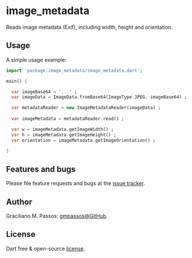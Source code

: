 # image_metadata

Reads image metadata (Exif), including width, height and orientation.

## Usage

A simple usage example:

```dart
import 'package:image_metadata/image_metadata.dart';

main() {

  var imageBase64 = '...' ;
  var imageData = ImageData.fromBase64(ImageType.JPEG, imageBase64) ;

  var metadataReader = new ImageMetadataReader(imageData) ;
  
  var imageMetadata = metadataReader.read() ;

  var w = imageMetadata.getImageWidth() ;
  var h = imageMetadata.getImageHeight() ;
  var orientation = imageMetadata.getImageOrientation() ;

}
```

## Features and bugs

Please file feature requests and bugs at the [issue tracker][tracker].

[tracker]: https://github.com/gmpassos/image_metadata/issues

## Author

Graciliano M. Passos: [gmpassos@GitHub][github].

[github]: https://github.com/gmpassos

## License

Dart free & open-source [license](https://github.com/dart-lang/stagehand/blob/master/LICENSE).
